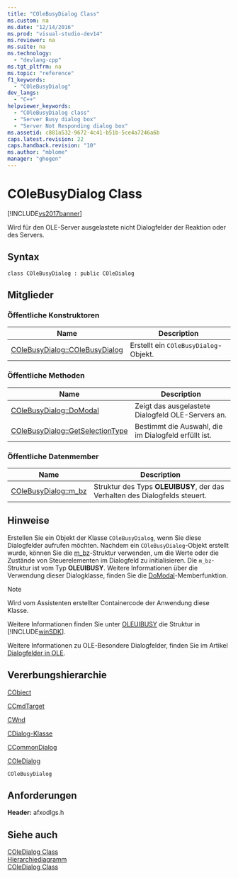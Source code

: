 ```yaml
---
title: "COleBusyDialog Class"
ms.custom: na
ms.date: "12/14/2016"
ms.prod: "visual-studio-dev14"
ms.reviewer: na
ms.suite: na
ms.technology: 
  - "devlang-cpp"
ms.tgt_pltfrm: na
ms.topic: "reference"
f1_keywords: 
  - "COleBusyDialog"
dev_langs: 
  - "C++"
helpviewer_keywords: 
  - "COleBusyDialog class"
  - "Server Busy dialog box"
  - "Server Not Responding dialog box"
ms.assetid: c881a532-9672-4c41-b51b-5ce4a7246a6b
caps.latest.revision: 22
caps.handback.revision: "10"
ms.author: "mblome"
manager: "ghogen"
---
```

# COleBusyDialog Class
[!INCLUDE[vs2017banner](../../assembler/inline/includes/vs2017banner.md)]

Wird für den OLE\-Server ausgelastete nicht Dialogfelder der Reaktion oder des Servers.  
  
## Syntax  
  
```  
class COleBusyDialog : public COleDialog  
```  
  
## Mitglieder  
  
### Öffentliche Konstruktoren  
  
|Name|Description|  
|----------|-----------------|  
|[COleBusyDialog::COleBusyDialog](../Topic/COleBusyDialog::COleBusyDialog.md)|Erstellt ein `COleBusyDialog`\-Objekt.|  
  
### Öffentliche Methoden  
  
|Name|Description|  
|----------|-----------------|  
|[COleBusyDialog::DoModal](../Topic/COleBusyDialog::DoModal.md)|Zeigt das ausgelastete Dialogfeld OLE\-Servers an.|  
|[COleBusyDialog::GetSelectionType](../Topic/COleBusyDialog::GetSelectionType.md)|Bestimmt die Auswahl, die im Dialogfeld erfüllt ist.|  
  
### Öffentliche Datenmember  
  
|Name|Description|  
|----------|-----------------|  
|[COleBusyDialog::m\_bz](../Topic/COleBusyDialog::m_bz.md)|Struktur des Typs **OLEUIBUSY**, der das Verhalten des Dialogfelds steuert.|  
  
## Hinweise  
 Erstellen Sie ein Objekt der Klasse `COleBusyDialog`, wenn Sie diese Dialogfelder aufrufen möchten.  Nachdem ein `COleBusyDialog`\-Objekt erstellt wurde, können Sie die [m\_bz](../Topic/COleBusyDialog::m_bz.md)\-Struktur verwenden, um die Werte oder die Zustände von Steuerelementen im Dialogfeld zu initialisieren.  Die `m_bz`\-Struktur ist vom Typ **OLEUIBUSY**.  Weitere Informationen über die Verwendung dieser Dialogklasse, finden Sie die [DoModal](../Topic/COleBusyDialog::DoModal.md)\-Memberfunktion.  
  
> [!NOTE]
>  Wird vom Assistenten erstellter Containercode der Anwendung diese Klasse.  
  
 Weitere Informationen finden Sie unter [OLEUIBUSY](http://msdn.microsoft.com/library/windows/desktop/ms682493) die Struktur in [!INCLUDE[winSDK](../../atl/includes/winsdk_md.md)].  
  
 Weitere Informationen zu OLE\-Besondere Dialogfelder, finden Sie im Artikel [Dialogfelder in OLE](../../mfc/dialog-boxes-in-ole.md).  
  
## Vererbungshierarchie  
 [CObject](../../mfc/reference/cobject-class.md)  
  
 [CCmdTarget](../../mfc/reference/ccmdtarget-class.md)  
  
 [CWnd](../../mfc/reference/cwnd-class.md)  
  
 [CDialog\-Klasse](../../mfc/reference/cdialog-class.md)  
  
 [CCommonDialog](../../mfc/reference/ccommondialog-class.md)  
  
 [COleDialog](../../mfc/reference/coledialog-class.md)  
  
 `COleBusyDialog`  
  
## Anforderungen  
 **Header:**  afxodlgs.h  
  
## Siehe auch  
 [COleDialog Class](../../mfc/reference/coledialog-class.md)   
 [Hierarchiediagramm](../../mfc/hierarchy-chart.md)   
 [COleDialog Class](../../mfc/reference/coledialog-class.md)